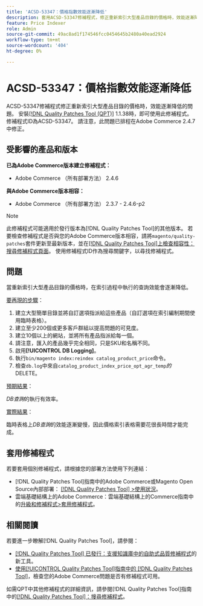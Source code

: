 ```yaml
---
title: 'ACSD-53347：價格指數效能逐漸降低'
description: 套用ACSD-53347修補程式，修正重新索引大型產品目錄的價格時，效能逐漸降低的Adobe Commerce問題。
feature: Price Indexer
role: Admin
source-git-commit: 49ac8ad1f174546fcc0454645b2480a40ead2924
workflow-type: tm+mt
source-wordcount: '404'
ht-degree: 0%

---
```


# ACSD-53347：價格指數效能逐漸降低

ACSD-53347修補程式修正重新索引大型產品目錄的價格時，效能逐漸降低的問題。 安裝[[!DNL Quality Patches Tool (QPT)]](https://experienceleague.adobe.com/en/docs/commerce-knowledge-base/kb/announcements/commerce-announcements/magento-quality-patches-released-new-tool-to-self-serve-quality-patches) 1.1.38時，即可使用此修補程式。 修補程式ID為ACSD-53347。 請注意，此問題已排程在Adobe Commerce 2.4.7中修正。

## 受影響的產品和版本

**已為Adobe Commerce版本建立修補程式：**

* Adobe Commerce （所有部署方法） 2.4.6

**與Adobe Commerce版本相容：**

* Adobe Commerce （所有部署方法） 2.3.7 - 2.4.6-p2

>[!NOTE]
>
>此修補程式可能適用於發行版本為[!DNL Quality Patches Tool]的其他版本。 若要檢查修補程式是否與您的Adobe Commerce版本相容，請將`magento/quality-patches`套件更新至最新版本，並在[[!DNL Quality Patches Tool]上檢查相容性：搜尋修補程式頁面](https://experienceleague.adobe.com/tools/commerce-quality-patches/index.html)。 使用修補程式ID作為搜尋關鍵字，以尋找修補程式。

## 問題

當重新索引大型產品目錄的價格時，在索引過程中執行的查詢效能會逐漸降低。

<u>要再現的步驟</u>：

1. 建立大型簡單目錄並將自訂選項指派給這些產品（自訂選項在索引編制期間使用臨時表格）。
1. 建立至少200個或更多客戶群組以提高問題的可見度。
1. 建立10個以上的網站，並將所有產品指派給每一個。
1. 請注意，匯入的產品幾乎完全相同，只是SKU和名稱不同。
1. 啟用&#x200B;**[!UICONTROL DB Logging]**。
1. 執行`bin/magento index:reindex catalog_product_price`命令。
1. 檢查`db.log`中來自&#x200B;`catalog_product_index_price_opt_agr_temp`*的* DELETE。

<u>預期結果</u>：

*DB查詢*&#x200B;的執行有效率。

<u>實際結果</u>：

臨時表格上&#x200B;*DB查詢*&#x200B;的效能逐漸變慢，因此價格索引表格需要花很長時間才能完成。

## 套用修補程式

若要套用個別修補程式，請根據您的部署方法使用下列連結：

* [!DNL Quality Patches Tool]指南中的Adobe Commerce或Magento Open Source內部部署： [[!DNL Quality Patches Tool] >使用狀況](https://experienceleague.adobe.com/docs/commerce-operations/tools/quality-patches-tool/usage.html)。
* 雲端基礎結構上的Adobe Commerce：雲端基礎結構上的Commerce指南中的[升級和修補程式>套用修補程式](https://experienceleague.adobe.com/docs/commerce-cloud-service/user-guide/develop/upgrade/apply-patches.html)。

## 相關閱讀

若要進一步瞭解[!DNL Quality Patches Tool]，請參閱：

* [[!DNL Quality Patches Tool] 已發行：支援知識庫中的自助式品質修補程式](https://experienceleague.adobe.com/en/docs/commerce-knowledge-base/kb/announcements/commerce-announcements/magento-quality-patches-released-new-tool-to-self-serve-quality-patches)的新工具。
* [使用[!UICONTROL Quality Patches Tool]指南中的 [!DNL Quality Patches Tool]](/help/tools/quality-patches-tool/patches-available-in-qpt/check-patch-for-magento-issue-with-magento-quality-patches.md)，檢查您的Adobe Commerce問題是否有修補程式可用。


如需QPT中其他修補程式的詳細資訊，請參閱[!DNL Quality Patches Tool]指南中的[[!DNL Quality Patches Tool]：搜尋修補程式](https://experienceleague.adobe.com/tools/commerce-quality-patches/index.html)。

